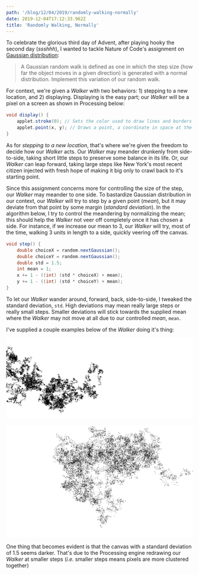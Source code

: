 ```yaml
---
path: '/blog/12/04/2019/randomly-walking-normally'
date: 2019-12-04T17:12:33.962Z
title: 'Randomly Walking, Normally'
---
```


To celebrate the glorious third day of Advent, after playing hooky the second day (_ssshhh_), I wanted to tackle Nature of Code's assignment on [Gaussian distribution](https://en.m.wikipedia.org/wiki/Normal_distribution):

> A Gaussian random walk is defined as one in which the step size (how far the object moves in a given direction) is generated with a normal distribution. Implement this variation of our random walk.

For context, we're given a _Walker_ with two behaviors: 1) stepping to a new location, and 2) displaying. Displaying is the easy part; our _Walker_ will be a pixel on a screen as shown in Processing below:

```java
void display() {
    applet.stroke(0); // Sets the color used to draw lines and borders around shapes
    applet.point(x, y); // Draws a point, a coordinate in space at the dimension of one pixel
}
```

As for _stepping to a new location_, that's where we're given the freedom to decide how our _Walker_ acts. Our _Walker_ may meander drunkenly from side-to-side, taking short little steps to preserve some balance in its life. Or, our _Walker_ can leap forward, taking large steps like New York's most recent citizen injected with fresh hope of making it big only to crawl back to it's starting point.

Since this assignment concerns more for controlling the size of the step, our _Walker_ may meander to one side. To bastardize Gaussian distribution in our context, our _Walker_ will try to step by a given point (_mean_), but it may deviate from that point by some margin (_standard deviation_). In the algorithm below, I try to control the meandering by normalizing the mean; this should help the _Walker_ not veer off completely once it has chosen a side. For instance, if we increase our mean to 3, our _Walker_ will try, most of the time, walking 3 units in length to a side, quickly veering off the canvas.

```java
void step() {
    double choiceX = random.nextGaussian();
    double choiceY = random.nextGaussian();
    double std = 1.5;
    int mean = 1;
    x += 1 - ((int) (std * choiceX) + mean);
    y += 1 - ((int) (std * choiceY) + mean);
}
```

To let our _Walker_ wander around, forward, back, side-to-side, I tweaked the standard deviation, `std`. High deviations may mean really large steps or really small steps. Smaller deviations will stick towards the supplied mean where the _Walker_ may not move at all due to our controlled _mean_, `mean`.

I've supplied a couple examples below of the _Walker_ doing it's thing:

![Standard Deviation of 1.5](https://github.com/oakejp12/Graphics/blob/master/NatureOfCode/GaussianWalker1.5.PNG?raw=true)

![Standard Deviation of 3](https://github.com/oakejp12/Graphics/blob/master/NatureOfCode/GaussianWalker3.PNG?raw=true)

One thing that becomes evident is that the canvas with a standard deviation of 1.5 seems darker. That's due to the Processing engine redrawing our _Walker_ at smaller steps (_i.e._ smaller steps means pixels are more clustered together)
